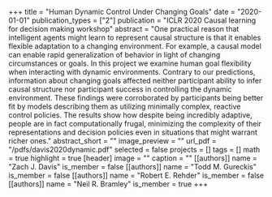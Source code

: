 +++
title = "Human Dynamic Control Under Changing Goals"
date = "2020-01-01"
publication_types = ["2"]
publication = "ICLR 2020 Causal learning for decision making workshop"
abstract = "One practical reason that intelligent agents might learn to represent causal structure is that it enables flexible adaptation to a changing environment. For example, a causal model can enable rapid generalization of behavior in light of changing circumstances or goals. In this project we examine human goal flexibility when interacting with dynamic environments. Contrary to our predictions, information about changing goals affected neither participant ability to infer causal structure nor participant success in controlling the dynamic environment. These findings were corroborated by participants being better fit by models describing them as utilizing minimally complex, reactive control policies. The results show how despite being incredibly adaptive, people are in fact computationally frugal, minimizing the complexity of their representations and decision policies even in situations that might warrant richer ones."
abstract_short = ""
image_preview = ""
url_pdf = "/pdfs/davis2020dynamic.pdf"
selected = false
projects = []
tags = []
math = true
highlight = true
[header]
image = ""
caption = ""
[[authors]]
	name = "Zach J. Davis"
	is_member = false
[[authors]]
	name = "Todd M. Gureckis"
	is_member = false
[[authors]]
	name = "Robert E. Rehder"
	is_member = false
[[authors]]
	name = "Neil R. Bramley"
	is_member = true
+++
